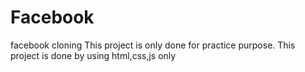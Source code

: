 # Facebook
facebook cloning
This project is only done for practice purpose.
This project is done by using html,css,js only 
